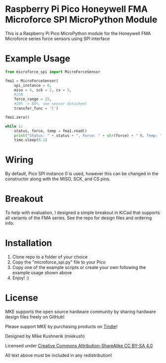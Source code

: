 # Raspberry Pi Pico Honeywell FMA Microforce SPI MicroPython Module

This is a Raspberry Pi Pico MicroPython module for the Honeywell FMA Microforce series force sensors using SPI interface

# Example Usage

```python
from microforce_spi import MicroForceSensor

fma1 = MicroForceSensor(
    spi_instance = 0,
    miso = 4, sck = 2, cs = 5,
    #25N
    force_range = 25,
    #20% -> 80%, see sensor datasheet
    transfer_func = 'C')

fma1.zero()

while 1: 
    status, force, temp = fma1.read()
    print("Status: " + status + ", Force: " + str(force) + " N, Temp: " + str(temp) + " °C")
    time.sleep(0.1)
```

# Wiring

By default, Pico SPI instance 0 is used, however this can be changed in the constructor along with the MISO, SCK, and CS pins.

# Breakout

To help with evaluation, I designed a simple breakout in KiCad that supports all variants of the FMA series. See the repo for design files and ordering info.

# Installation

1. Clone repo to a folder of your choice
2. Copy the "microforce_spi.py" file to your Pico
3. Copy one of the example scripts or create your own following the example usage shown above
4. Enjoy! :)

# License

MKE supports the open source hardware community by sharing hardware design files freely on GitHub!

Please support MKE by purchasing products on [Tindie](https://www.tindie.com/stores/mkengineering/)!

Designed by Mike Kushnerik (miekush)

Licensed under [Creative Commons Attribution-ShareAlike CC BY-SA 4.0](http://creativecommons.org/licenses/by-sa/4.0/)

All text above must be included in any redistribution!
